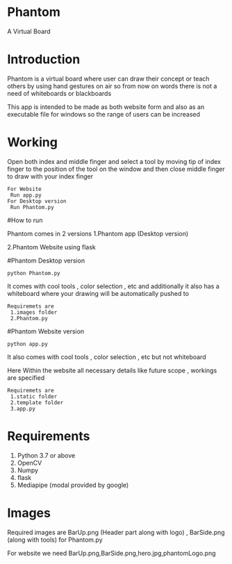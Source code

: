 # Phantom
A Virtual Board

# Introduction
Phantom is a virtual board where user can draw their concept or teach others by using hand gestures on air
so from now on words there is not a need of whiteboards or blackboards

This app is intended to be made as both website form and also as an executable file for windows so the range of users can be increased

# Working
  Open both index and middle finger and select a tool by moving tip of index finger to the position of the tool on the window and then close middle finger to draw with your index finger
 
    For Website 
     Run app.py
    For Desktop version
     Run Phantom.py

#How to run

Phantom comes in 2 versions 
1.Phantom app (Desktop version)

2.Phantom Website using flask

#Phantom Desktop version

    python Phantom.py

It comes with cool tools , color selection , etc and additionally it also has a whiteboard where your drawing will be automatically pushed to

    Requiremets are
     1.images folder
     2.Phantom.py

#Phantom Website version

    python app.py

It also comes with cool tools , color selection , etc but not whiteboard

Here Within the website all necessary details like future scope , workings are specified

    Requiremets are
     1.static folder
     2.template folder
     3.app.py





# Requirements

1. Python 3.7 or above
2. OpenCV
3. Numpy
4. flask
5. Mediapipe (modal provided by google)

# Images
Required images are BarUp.png (Header part along with logo) , BarSide.png (along with tools) for Phantom.py

For website we need BarUp.png,BarSide.png,hero.jpg,phantomLogo.png

